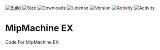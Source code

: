 [![Build](https://github.com/Jrgamer4u/OBR/actions/workflows/codeql-analysis.yml/badge.svg)](https://github.com/Jrgamer4u/MipMachine-EX/actions/workflows/codeql-analysis.yml)
![Size](https://img.shields.io/github/repo-size/Jrgamer4u/MipMachine-EX)
![Downloads](https://img.shields.io/github/downloads/Jrgamer4u/MipMachine-EX/total)
![License](https://img.shields.io/github/license/Jrgamer4u/MipMachine-EX)
![Version](https://img.shields.io/github/package-json/v/Jrgamer4u/MipMachine-EX)
![Activity](https://img.shields.io/github/commit-activity/m/Jrgamer4u/MipMachine-EX)
![Activity](https://img.shields.io/github/release-date/Jrgamer4u/MipMachine-EX)

# MipMachine EX

Code For MipMachine EX.
